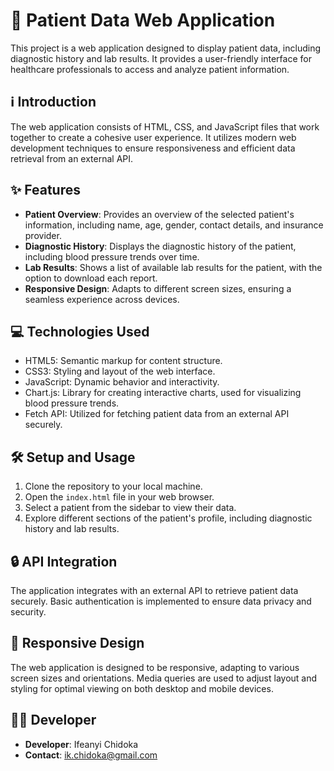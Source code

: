 # 🏥 Patient Data Web Application

This project is a web application designed to display patient data, including diagnostic history and lab results. It provides a user-friendly interface for healthcare professionals to access and analyze patient information.

## ℹ️ Introduction

The web application consists of HTML, CSS, and JavaScript files that work together to create a cohesive user experience. It utilizes modern web development techniques to ensure responsiveness and efficient data retrieval from an external API.

## ✨ Features

- **Patient Overview**: Provides an overview of the selected patient's information, including name, age, gender, contact details, and insurance provider.
- **Diagnostic History**: Displays the diagnostic history of the patient, including blood pressure trends over time.
- **Lab Results**: Shows a list of available lab results for the patient, with the option to download each report.
- **Responsive Design**: Adapts to different screen sizes, ensuring a seamless experience across devices.

## 💻 Technologies Used

- HTML5: Semantic markup for content structure.
- CSS3: Styling and layout of the web interface.
- JavaScript: Dynamic behavior and interactivity.
- Chart.js: Library for creating interactive charts, used for visualizing blood pressure trends.
- Fetch API: Utilized for fetching patient data from an external API securely.

## 🛠️ Setup and Usage

1. Clone the repository to your local machine.
2. Open the `index.html` file in your web browser.
3. Select a patient from the sidebar to view their data.
4. Explore different sections of the patient's profile, including diagnostic history and lab results.

## 🔒 API Integration

The application integrates with an external API to retrieve patient data securely. Basic authentication is implemented to ensure data privacy and security.

## 📱 Responsive Design

The web application is designed to be responsive, adapting to various screen sizes and orientations. Media queries are used to adjust layout and styling for optimal viewing on both desktop and mobile devices.

## 👨‍💻 Developer

- **Developer**: Ifeanyi Chidoka
- **Contact**: ik.chidoka@gmail.com
